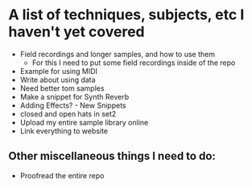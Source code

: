 # A list of techniques, subjects, etc I haven't yet covered

- Field recordings and longer samples, and how to use them
    - For this I need to put some field recordings inside of the repo
- Example for using MIDI
- Write about using data
- Need better tom samples
- Make a snippet for Synth Reverb
- Adding Effects? - New Snippets
- closed and open hats in set2
- Upload my entire sample library online
- Link everything to website

## Other miscellaneous things I need to do:

- Proofread the entire repo

